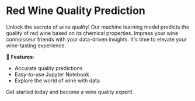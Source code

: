 # Red Wine Quality Prediction

Unlock the secrets of wine quality! Our machine learning model predicts the quality of red wine based on its chemical properties. Impress your wine connoisseur friends with your data-driven insights. It's time to elevate your wine-tasting experience.

🍷 **Features**:
- Accurate quality predictions
- Easy-to-use Jupyter Notebook
- Explore the world of wine with data

Get started today and become a wine quality expert!

